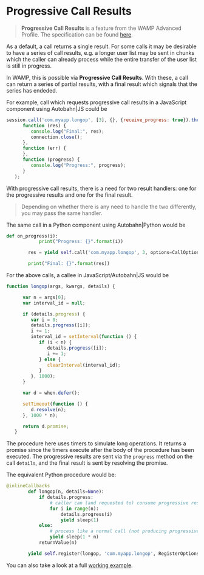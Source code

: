 # Progressive Call Results

> **Progressive Call Results** is a feature from the WAMP Advanced Profile. The specification can be found [here](https://github.com/tavendo/WAMP/blob/master/spec/advanced/progressive-call-results.md).

As a default, a call returns a single result. For some calls it may be desirable to have a series of call results, e.g. a longer user list may be sent in chunks which the caller can already process while the entire transfer of the user list is still in progress.

In WAMP, this is possible via **Progressive Call Results**. With these, a call can return a series of partial results, with a final result which signals that the series has endeded.

For example, call which requests progressive call results in a JavaScript component using Autobahn|JS could be

```javascript
session.call('com.myapp.longop', [3], {}, {receive_progress: true}).then(
      function (res) {
         console.log("Final:", res);
         connection.close();
      },
      function (err) {
      },
      function (progress) {
         console.log("Progress:", progress);
      }
   );
```

With progressive call results, there is a need for two result handlers: one for the progressive results and one for the final result.

> Depending on whether there is any need to handle the two differently, you may pass the same handler.

The same call in a Python component using Autobahn|Python would be

```python
def on_progress(i):
            print("Progress: {}".format(i))

        res = yield self.call('com.myapp.longop', 3, options=CallOptions(onProgress=on_progress))

        print("Final: {}".format(res))
```

For the above calls, a callee in JavaScript/Autobahn|JS would be


```javascript
function longop(args, kwargs, details) {

      var n = args[0];
      var interval_id = null;

      if (details.progress) {
         var i = 0;
         details.progress([i]);
         i += 1;
         interval_id = setInterval(function () {
            if (i < n) {
               details.progress([i]);
               i += 1;
            } else {
               clearInterval(interval_id);
            }
         }, 1000);
      }

      var d = when.defer();

      setTimeout(function () {
         d.resolve(n);
      }, 1000 * n);

      return d.promise;
   }
```

The procedure here uses timers to simulate long operations. It returns a promise since the timers execute after the body of the procedure has been executed. The progressive results are sent via the `progress` method on the call `details`, and the final result is sent by resolving the promise.

The equivalent Python procedure would be:


```python
@inlineCallbacks
        def longop(n, details=None):
            if details.progress:
                # caller can (and requested to) consume progressive results
                for i in range(n):
                    details.progress(i)
                    yield sleep(1)
            else:
                # process like a normal call (not producing progressive results)
                yield sleep(1 * n)
            returnValue(n)

        yield self.register(longop, 'com.myapp.longop', RegisterOptions(details_arg='details'))
```

You can also take a look at a full [working example](https://github.com/tavendo/AutobahnPython/tree/master/examples/twisted/wamp/basic/rpc/progress).
